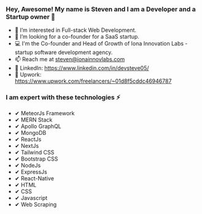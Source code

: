 ### Hey, Awesome! My name is Steven and I am a Developer and a Startup owner 👋

- 👀 I’m interested in Full-stack Web Development.
- 👀 I’m looking for a co-founder for a SaaS startup.
- 💻 I'm the Co-founder and Head of Growth of Iona Innovation Labs - startup software development agency.
- 📫 Reach me at steven@ionainnovlabs.com
- 🔗 LinkedIn: https://www.linkedin.com/in/devsteve05/
- 🔗 Upwork: https://www.upwork.com/freelancers/~01d8f5cddc46946787

### I am expert with these technologies ⚡ ###

 - ✔ MeteorJs Framework
 - ✔ MERN Stack
 - ✔ Apollo GraphQL
 - ✔ MongoDB
 - ✔ ReactJs
 - ✔ NextJs
 - ✔ Tailwind CSS
 - ✔ Bootstrap CSS
 - ✔ NodeJs
 - ✔ ExpressJs
 - ✔ React-Native
 - ✔ HTML
 - ✔ CSS
 - ✔ Javascript
 - ✔ Web Scraping
<!--
**stevengragg/stevengragg** is a ✨ _special_ ✨ repository because its `README.md` (this file) appears on your GitHub profile.

Here are some ideas to get you started:

- 🔭 I’m currently working on ...
- 🌱 I’m currently learning ...
- 👯 I’m looking to collaborate on ...
- 🤔 I’m looking for help with ...
- 💬 Ask me about ...
- 📫 How to reach me: ...
- 😄 Pronouns: ...
- ⚡ Fun fact: ...
-->
